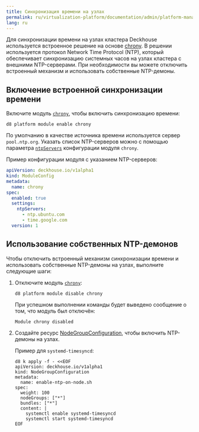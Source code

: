 ```yaml
---
title: Синхронизация времени на узлах
permalink: ru/virtualization-platform/documentation/admin/platform-management/network/other/ntp.html
lang: ru
---
```


Для синхронизации времени на узлах кластера Deckhouse используется встроенное решение на основе [chrony](https://chrony-project.org/).
В решении используется протокол Network Time Protocol (NTP), который обеспечивает синхронизацию системных часов на узлах кластера с внешними NTP-серверами.
При необходимости вы можете отключить встроенный механизм и использовать собственные NTP-демоны.

## Включение встроенной синхронизации времени

Включите модуль [`chrony`](/products/kubernetes-platform/documentation/v1/modules/chrony/), чтобы включить синхронизацию времени:

```shell  
d8 platform module enable chrony
```

По умолчанию в качестве источника времени используется сервер `pool.ntp.org`. Указать список NTP-серверов можно с помощью параметра [`ntpServers`](/products/kubernetes-platform/documentation/v1/modules/chrony/configuration.html#parameters-ntpservers) конфигурации модуля `chrony`.

Пример конфигурации модуля с указанием NTP-серверов:

```yaml
apiVersion: deckhouse.io/v1alpha1
kind: ModuleConfig
metadata:
  name: chrony
spec:
  enabled: true
  settings:
    ntpServers:
      - ntp.ubuntu.com
      - time.google.com
  version: 1
```

## Использование собственных NTP-демонов

Чтобы отключить встроенный механизм синхронизации времени и использовать собственные NTP-демоны на узлах, выполните следующие шаги:

1. Отключите модуль [`chrony`](/products/kubernetes-platform/documentation/v1/modules/chrony/):

   ```shell
   d8 platform module disable chrony
   ```

   При успешном выполнении команды будет выведено сообщение о том, что модуль был отключён:

   ```console
   Module chrony disabled
   ```

2. Создайте ресурс [NodeGroupConfiguration](/products/kubernetes-platform/documentation/v1/modules/node-manager/cr.html#nodegroupconfiguration), чтобы включить NTP-демоны на узлах.

   Пример для `systemd-timesyncd`:

   ```shell
   d8 k apply -f - <<EOF
   apiVersion: deckhouse.io/v1alpha1
   kind: NodeGroupConfiguration
   metadata:
     name: enable-ntp-on-node.sh
   spec:
     weight: 100
     nodeGroups: ["*"]
     bundles: ["*"]
     content: |
       systemctl enable systemd-timesyncd
       systemctl start systemd-timesyncd
   EOF
   ```
